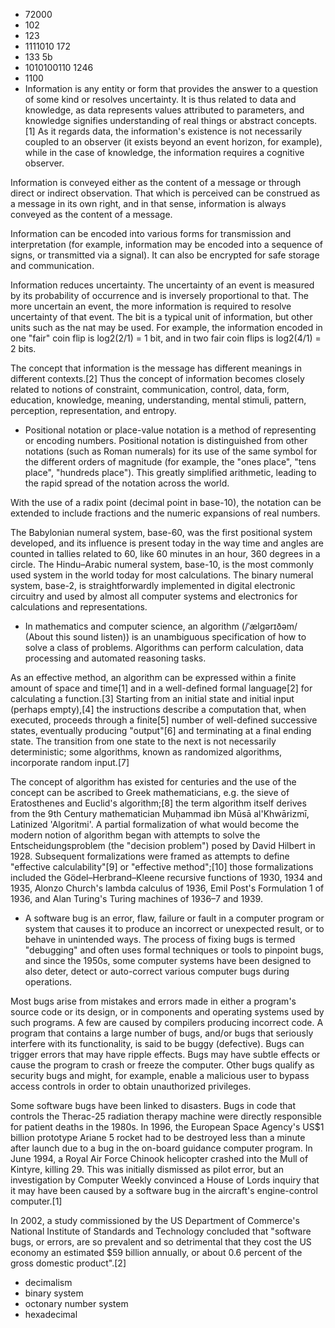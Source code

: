 * 72000
* 102
* 123
* 1111010  172
* 133 5b
* 1010100110 1246
* 1100
* Information is any entity or form that provides the answer to a question of some kind or resolves uncertainty. It is thus related to data and knowledge, as data represents values attributed to parameters, and knowledge signifies understanding of real things or abstract concepts.[1] As it regards data, the information's existence is not necessarily coupled to an observer (it exists beyond an event horizon, for example), while in the case of knowledge, the information requires a cognitive observer.

Information is conveyed either as the content of a message or through direct or indirect observation. That which is perceived can be construed as a message in its own right, and in that sense, information is always conveyed as the content of a message.

Information can be encoded into various forms for transmission and interpretation (for example, information may be encoded into a sequence of signs, or transmitted via a signal). It can also be encrypted for safe storage and communication.

Information reduces uncertainty. The uncertainty of an event is measured by its probability of occurrence and is inversely proportional to that. The more uncertain an event, the more information is required to resolve uncertainty of that event. The bit is a typical unit of information, but other units such as the nat may be used. For example, the information encoded in one "fair" coin flip is log2(2/1) = 1 bit, and in two fair coin flips is log2(4/1) = 2 bits.

The concept that information is the message has different meanings in different contexts.[2] Thus the concept of information becomes closely related to notions of constraint, communication, control, data, form, education, knowledge, meaning, understanding, mental stimuli, pattern, perception, representation, and entropy.

* Positional notation or place-value notation is a method of representing or encoding numbers. Positional notation is distinguished from other notations (such as Roman numerals) for its use of the same symbol for the different orders of magnitude (for example, the "ones place", "tens place", "hundreds place"). This greatly simplified arithmetic, leading to the rapid spread of the notation across the world.

With the use of a radix point (decimal point in base-10), the notation can be extended to include fractions and the numeric expansions of real numbers.

The Babylonian numeral system, base-60, was the first positional system developed, and its influence is present today in the way time and angles are counted in tallies related to 60, like 60 minutes in an hour, 360 degrees in a circle. The Hindu–Arabic numeral system, base-10, is the most commonly used system in the world today for most calculations. The binary numeral system, base-2, is straightforwardly implemented in digital electronic circuitry and used by almost all computer systems and electronics for calculations and representations.

* In mathematics and computer science, an algorithm (/ˈælɡərɪðəm/ (About this sound listen)) is an unambiguous specification of how to solve a class of problems. Algorithms can perform calculation, data processing and automated reasoning tasks.

As an effective method, an algorithm can be expressed within a finite amount of space and time[1] and in a well-defined formal language[2] for calculating a function.[3] Starting from an initial state and initial input (perhaps empty),[4] the instructions describe a computation that, when executed, proceeds through a finite[5] number of well-defined successive states, eventually producing "output"[6] and terminating at a final ending state. The transition from one state to the next is not necessarily deterministic; some algorithms, known as randomized algorithms, incorporate random input.[7]

The concept of algorithm has existed for centuries and the use of the concept can be ascribed to Greek mathematicians, e.g. the sieve of Eratosthenes and Euclid's algorithm;[8] the term algorithm itself derives from the 9th Century mathematician Muḥammad ibn Mūsā al'Khwārizmī, Latinized 'Algoritmi'. A partial formalization of what would become the modern notion of algorithm began with attempts to solve the Entscheidungsproblem (the "decision problem") posed by David Hilbert in 1928. Subsequent formalizations were framed as attempts to define "effective calculability"[9] or "effective method";[10] those formalizations included the Gödel–Herbrand–Kleene recursive functions of 1930, 1934 and 1935, Alonzo Church's lambda calculus of 1936, Emil Post's Formulation 1 of 1936, and Alan Turing's Turing machines of 1936–7 and 1939.
* A software bug is an error, flaw, failure or fault in a computer program or system that causes it to produce an incorrect or unexpected result, or to behave in unintended ways. The process of fixing bugs is termed "debugging" and often uses formal techniques or tools to pinpoint bugs, and since the 1950s, some computer systems have been designed to also deter, detect or auto-correct various computer bugs during operations.

Most bugs arise from mistakes and errors made in either a program's source code or its design, or in components and operating systems used by such programs. A few are caused by compilers producing incorrect code. A program that contains a large number of bugs, and/or bugs that seriously interfere with its functionality, is said to be buggy (defective). Bugs can trigger errors that may have ripple effects. Bugs may have subtle effects or cause the program to crash or freeze the computer. Other bugs qualify as security bugs and might, for example, enable a malicious user to bypass access controls in order to obtain unauthorized privileges.

Some software bugs have been linked to disasters. Bugs in code that controls the Therac-25 radiation therapy machine were directly responsible for patient deaths in the 1980s. In 1996, the European Space Agency's US$1 billion prototype Ariane 5 rocket had to be destroyed less than a minute after launch due to a bug in the on-board guidance computer program. In June 1994, a Royal Air Force Chinook helicopter crashed into the Mull of Kintyre, killing 29. This was initially dismissed as pilot error, but an investigation by Computer Weekly convinced a House of Lords inquiry that it may have been caused by a software bug in the aircraft's engine-control computer.[1]

In 2002, a study commissioned by the US Department of Commerce's National Institute of Standards and Technology concluded that "software bugs, or errors, are so prevalent and so detrimental that they cost the US economy an estimated $59 billion annually, or about 0.6 percent of the gross domestic product".[2]

* decimalism
* binary system
* octonary number system
* hexadecimal